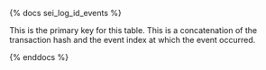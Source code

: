 {% docs sei_log_id_events %}

This is the primary key for this table. This is a concatenation of the transaction hash and the event index at which the event occurred. 

{% enddocs %}